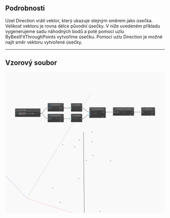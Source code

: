 ## Podrobnosti
Uzel Direction vrátí vektor, který ukazuje stejným směrem jako úsečka. Velikost vektoru je rovna délce původní úsečky. V níže uvedeném příkladu vygenerujeme sadu náhodných bodů a poté pomocí uzlu ByBestFitThroughPoints vytvoříme úsečku. Pomocí uzlu Direction je možné najít směr vektoru vytvořené úsečky.
___
## Vzorový soubor

![Direction](./Autodesk.DesignScript.Geometry.Line.Direction_img.jpg)

